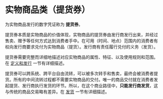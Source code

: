 # 实物商品类（提货券）

为实物商品发行的数字凭证称为 **提货券**。

提货券本质是实物商品的价值体现，实物商品的提货券由发行商发行出来，并经过售卖、赠予等任何方式达到消费者手中。在可用（时间、地点）范围内的消费者有权向发行商要求兑付为实物商品（提货）。发行商有责任履行兑付的义务（发货）。

提货券需要完整而详细地描述对应实物商品的属性、特征、以及使用规则和范围。在 [定义和发行](c3-1-1) 一节有详细描述。

提货券可以跨系统、跨平台自由流转，可以被多次转手和售卖，最终会被消费者提货。所有的中间流转过程都不需要实物商品的交付。唯一的商品交付就在消费者发起提货、发行商执行发货的环节。所以，在这个商业路径中，**只能发行商发货**，这与传统的商品交易略有差异。在 [发货](c3-1-2) 一节有详细描述。

